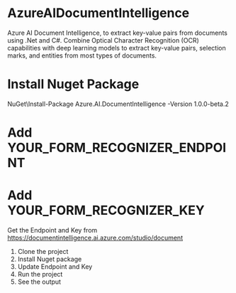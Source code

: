 # AzureAIDocumentIntelligence
Azure AI Document Intelligence, to extract key-value pairs from documents using .Net and C#. Combine Optical Character Recognition (OCR) capabilities with deep learning models to extract key-value pairs, selection marks, and entities from most types of documents.

# Install Nuget Package
NuGet\Install-Package Azure.AI.DocumentIntelligence -Version 1.0.0-beta.2
# Add YOUR_FORM_RECOGNIZER_ENDPOINT
# Add YOUR_FORM_RECOGNIZER_KEY
Get the Endpoint and Key from https://documentintelligence.ai.azure.com/studio/document
1. Clone the project
2. Install Nuget package
3. Update Endpoint and Key
4. Run the project
5. See the output

